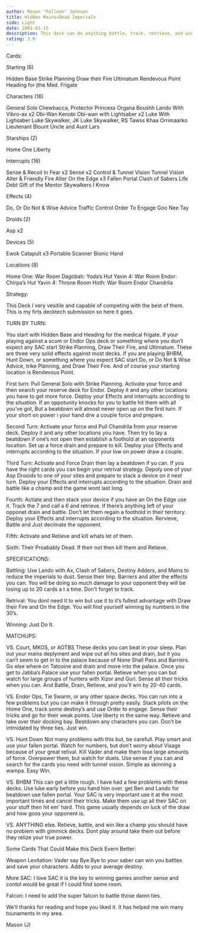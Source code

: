 ```yaml
---
author: Mason "Palleon" Johnson
title: Hidden Mains=Dead Imperials
side: Light
date: 2001-01-15
description: This deck can do anything battle, track, retrieve, and win
rating: 3.0
---
```

Cards: 

Starting (6)

Hidden Base
Strike Planning
Draw their Fire
Ultimatum
Rendevous Point
Heading for jthe Med. Frigate

Characters (16)

General Solo
Chewbacca, Protector
Princess Organa
Boushh
Lando With Vibro-ax x2
Obi-Wan Kenobi
Obi-wan with Lightsaber x2
Luke With Lighsaber
Luke Skywalker, JK
Luke Skywalker, RS
Tawss Khaa
Orrimaarko
Lieutenant Blount
Uncle and Aunt Lars

Starships (2)

Home One
Liberty

Interrupts (16)

Sense & Recoil In Fear x2
Sense x2
Control & Tunnel Vision
Tunnel Vision
Alter & Friendly Fire
Alter
On the Edge x3
Fallen Portal
Clash of Sabers
Life Debt
Gift of the Mentor
Skywalkers
I Know

Effects (4)

Do, Or Do Not & Wise Advice
Traffic Control
Order To Engage
Goo Nee Tay

Droids (2)

Asp x2

Devices (5)

Ewok Catapult x3
Portable Scanner
Bionic Hand

Locations (8)

Home One: War Room
Dagobah: Yoda’s Hut
Yavin 4: War Room
Endor: Chirpa’s Hut
Yavin 4: Throne Room
Hoth: War Room
Endor
Chandrila



Strategy: 

This Deck I very vesitile and capable of competing with the best of them. This is my firts decktech submission so here it goes.

TURN BY TURN:

You start with Hidden Base and Heading for the medical frigate. If your playing against a scum or Endor Ops deck or something where you don’t expect any SAC start Strike Planning, Draw Their Fire, and Ultimatum. These are three very solid effects against most decks. If you are playing BHBM, Hunt Down, or something where you expect SAC start Do, or Do Not & Wise Advice, trike Planning, and Draw Their Fire. And of course your starting location is Rendevous Point.

First turn: Pull General Solo with Strike Planning. Activate your force and then search your reserve deck for Endor. Deploy it and any other locations you have to get more force. Deploy your Effects and interrupts according to the situation. If an oppotunity knocks for you to battle hit them with all you’ve got, But a beatdown will almost never open up on the first turn. If your short on power i your hand drw a couple force and prepare.

Second Turn: Activate your force and Pull Chandrila from your reserve deck. Deploy it and any other locations you have. Then try to lay a beatdown if one’s not open then establish a foothold at an opponents location. Set up a force drain and prepare to kill. Deploy your Effects and interrupts according to the situation. If your low on power draw a couple.

Third Turn: Activate and Force Drain then lay a beatdown if yu can. If you have the right cards you can begin your retrival strategy. Depoly one of your Asp Drooids to one of your sites and prepare to stack a device on it next turn. Deploy your Effects and interrupts according to the situation. Drain and battle like a champ and the game wont last long.

Fourth: Actiate and then stack your device if you have an On the Edge use it. Track the 7 and call a 6 and retrieve. If there’s anything left of your opponet drain and battle. Don’t let them regain a foothold in their territory. Deploy your Effects and interrupts according to the situation. Rervieve,  Battle and Just decimate the opponent.

Fifth: Activate and Retieve and kill whats let of them.

Sixth: Their Proabably Dead. If their not then kill them and Retieve.

SPECIFICATIONS:

Battling: Use Lando with Ax, Clash of Sabers, Destiny Adders, and Mains to reduce the imperials to dust. Sense their Imp. Barriers and alter the effects you can. You will be doing so much damage to your opponent they will be losing up to 20 cards a t a time. Don’t forget to track.

Retrival: You dont need it to win but use it to it’s fullest advantage with Draw their Fire and On the Edge. You will find yourself winning by numbers in the 30’s.

Winning: Just Do It.

MATCHUPS:

VS. Court, MKOS, or AOTBS
These decks you can beat in your sleep.
Plan out your mains deplyment and wipe out all his sites and drain, but it you can’t seem to get in to the palace because of None Shall Pass and Barriers. Go else where on Tatooine and drain and move into the palace. Once you get to Jabba’s Palace use your fallen portal. Retieve when you can but watch for large groups of hunters with Xizor and Guri. Sense all their tricks when you can. And Battle, Drain, Retieve, and you’ll win by 20-40 cards.

VS. Endor Ops, Tie Swarm, or any other space decks. You can run into a few problems but you can make it through pretty easily. Stack pilots on the Home One, track some destiny’s and use Order to engage. Sense their tricks and go for their weak points. Use liberty in the same way. Retieve and take over their docking bay. Beatdown any characters you can. Don’t be intmidated by three ties. Just win.

VS. Hunt Down
Not many problems with this but, be carefull. Play smart and use your fallen portal. Watch for numbers, but don’t worry about Visage because of your great retival. Kill Vader and make them lose large amounts of force. Overpower them, but watch for duels. Use sense if you can and search for the cards you need with tunnel vision. Simple as skinning a wampa. Easy Win.

VS. BHBM
This can get a little rough. I have had a few problems with these decks. Use luke early before you hand him over. get Ben and Lando for beatdown use fallen portal. Your SAC is very important use it at the most important times and cancel their tricks. Make them use up all their SAC on your stuff then hit em’ hard. This game usually depends on luck of the draw and how goos your opponent is.

VS. ANYTHING else.
Retieve, battle, and win like a champ you should have no problem with gimmick decks. Dont play around take them out before they relize your true power.

Some Cards That Could Make this Deck Evern Better:

Weapon Levitation: Vader say Bye Bye to your saber can win you battles and save your characters. Adds to your average destiny.

More SAC: I love SAC it is the key to winning games another sense and contol would be great if I could find some room.

Falcon: I need to add the super falcon to battle those damn ties.

We’ll thanks for reading and hope you liked it. It has helped me win many tounaments in my area.

Mason (J)
